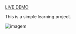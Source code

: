[LIVE DEMO](https://fem-interactive-pricing-component-main-two.vercel.app/)

This is a simple learning project.

![imagem](https://user-images.githubusercontent.com/72637286/138386316-eb0bca6f-705f-49e5-b1b8-304778413ee6.png)
